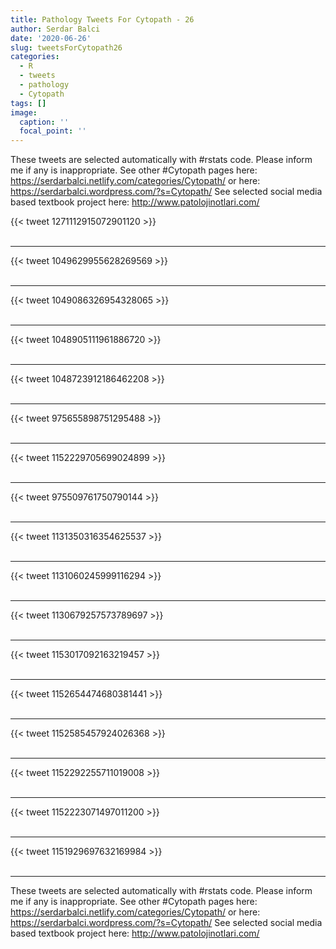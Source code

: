 ```yaml
---
title: Pathology Tweets For Cytopath - 26
author: Serdar Balci
date: '2020-06-26'
slug: tweetsForCytopath26
categories:
  - R
  - tweets
  - pathology
  - Cytopath
tags: []
image:
  caption: ''
  focal_point: ''
---
```



These tweets are selected automatically with #rstats code. Please inform me if any is inappropriate.
See other #Cytopath pages here: https://serdarbalci.netlify.com/categories/Cytopath/  or here: https://serdarbalci.wordpress.com/?s=Cytopath/ 
See selected social media based textbook project here: http://www.patolojinotlari.com/

{{< tweet 1271112915072901120 >}}
<br>
<br>
<hr>
{{< tweet 1049629955628269569 >}}
<br>
<br>
<hr>
{{< tweet 1049086326954328065 >}}
<br>
<br>
<hr>
{{< tweet 1048905111961886720 >}}
<br>
<br>
<hr>
{{< tweet 1048723912186462208 >}}
<br>
<br>
<hr>
{{< tweet 975655898751295488 >}}
<br>
<br>
<hr>
{{< tweet 1152229705699024899 >}}
<br>
<br>
<hr>
{{< tweet 975509761750790144 >}}
<br>
<br>
<hr>
{{< tweet 1131350316354625537 >}}
<br>
<br>
<hr>
{{< tweet 1131060245999116294 >}}
<br>
<br>
<hr>
{{< tweet 1130679257573789697 >}}
<br>
<br>
<hr>
{{< tweet 1153017092163219457 >}}
<br>
<br>
<hr>
{{< tweet 1152654474680381441 >}}
<br>
<br>
<hr>
{{< tweet 1152585457924026368 >}}
<br>
<br>
<hr>
{{< tweet 1152292255711019008 >}}
<br>
<br>
<hr>
{{< tweet 1152223071497011200 >}}
<br>
<br>
<hr>
{{< tweet 1151929697632169984 >}}
<br>
<br>
<hr>


These tweets are selected automatically with #rstats code. Please inform me if any is inappropriate.
See other #Cytopath pages here: https://serdarbalci.netlify.com/categories/Cytopath/  or here: https://serdarbalci.wordpress.com/?s=Cytopath/ 
See selected social media based textbook project here: http://www.patolojinotlari.com/
